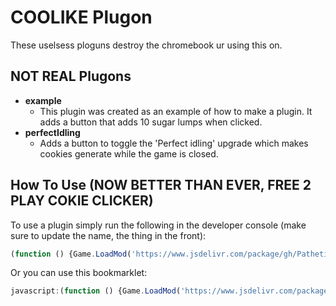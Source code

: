 # COOLIKE Plugon
These uselsess ploguns destroy the chromebook ur using this on.

## NOT REAL Plugons
* **example**
  * This plugin was created as an example of how to make a plugin. It adds a button that adds 10 sugar lumps when clicked.
* **perfectIdling**
  * Adds a button to toggle the 'Perfect idling' upgrade which makes cookies generate while the game is closed.

## How To Use (NOW BETTER THAN EVER, FREE 2 PLAY COKIE CLICKER)
To use a plugin simply run the following in the developer console (make sure to update the name, the thing in the front):
```javascript
(function () {Game.LoadMod('https://www.jsdelivr.com/package/gh/Patheticlol/COOLIKE/Plugons/name.CoolikePlugons.js')}());
```
Or you can use this bookmarklet:
```javascript
javascript:(function () {Game.LoadMod('https://www.jsdelivr.com/package/gh/Patheticlol/COOLIKE/Plugons/name.CoolikePlugons.js')}());
```
